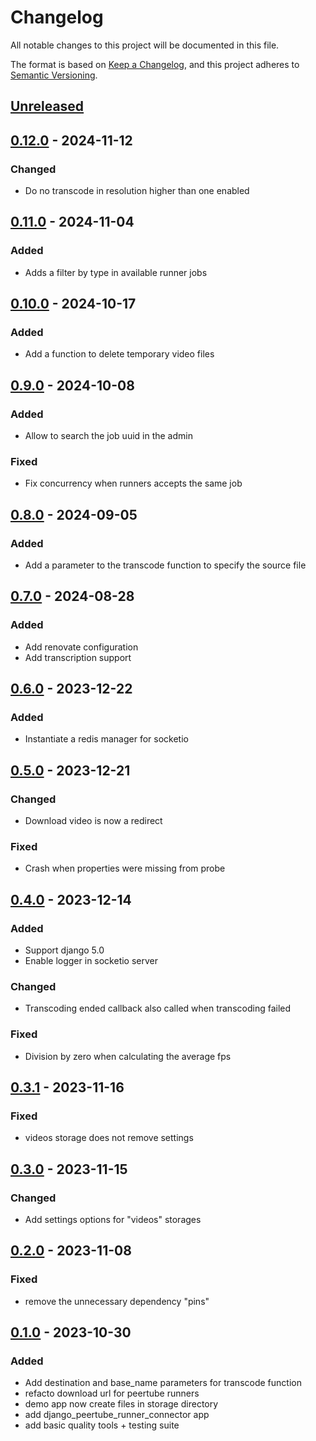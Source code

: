 # Changelog

All notable changes to this project will be documented in this file.

The format is based on
[Keep a Changelog](https://keepachangelog.com/en/1.0.0/),
and this project adheres to
[Semantic Versioning](https://semver.org/spec/v2.0.0.html).

## [Unreleased]

## [0.12.0] - 2024-11-12

### Changed

- Do no transcode in resolution higher than one enabled

## [0.11.0] - 2024-11-04

### Added

- Adds a filter by type in available runner jobs

## [0.10.0] - 2024-10-17

### Added

- Add a function to delete temporary video files

## [0.9.0] - 2024-10-08

### Added

- Allow to search the job uuid in the admin

### Fixed

- Fix concurrency when runners accepts the same job

## [0.8.0] - 2024-09-05

### Added

- Add a parameter to the transcode function to specify the source file

## [0.7.0] - 2024-08-28

### Added

- Add renovate configuration
- Add transcription support

## [0.6.0] - 2023-12-22

### Added

- Instantiate a redis manager for socketio

## [0.5.0] - 2023-12-21

### Changed

- Download video is now a redirect

### Fixed

- Crash when properties were missing from probe

## [0.4.0] - 2023-12-14

### Added

- Support django 5.0
- Enable logger in socketio server

### Changed

- Transcoding ended callback also called when transcoding failed

### Fixed

- Division by zero when calculating the average fps

## [0.3.1] - 2023-11-16

### Fixed

- videos storage does not remove settings

## [0.3.0] - 2023-11-15

### Changed

- Add settings options for "videos" storages

## [0.2.0] - 2023-11-08

### Fixed

- remove the unnecessary dependency "pins"

## [0.1.0] - 2023-10-30

### Added

- Add destination and base_name parameters for transcode function
- refacto download url for peertube runners
- demo app now create files in storage directory
- add django_peertube_runner_connector app
- add basic quality tools + testing suite 

[unreleased]: https://github.com/openfun/django-peertube-runner-connector/compare/v0.12.0...main
[0.12.0]: https://github.com/openfun/django-peertube-runner-connector/compare/v0.11.0...v0.12.0
[0.11.0]: https://github.com/openfun/django-peertube-runner-connector/compare/v0.10.0...v0.11.0
[0.10.0]: https://github.com/openfun/django-peertube-runner-connector/compare/v0.9.0...v0.10.0
[0.9.0]: https://github.com/openfun/django-peertube-runner-connector/compare/v0.8.0...v0.9.0
[0.8.0]: https://github.com/openfun/django-peertube-runner-connector/compare/v0.7.0...v0.8.0
[0.7.0]: https://github.com/openfun/django-peertube-runner-connector/compare/v0.6.0...v0.7.0
[0.6.0]: https://github.com/openfun/django-peertube-runner-connector/compare/v0.5.0...v0.6.0
[0.5.0]: https://github.com/openfun/django-peertube-runner-connector/compare/v0.4.0...v0.5.0
[0.4.0]: https://github.com/openfun/django-peertube-runner-connector/compare/v0.3.1...v0.4.0
[0.3.1]: https://github.com/openfun/django-peertube-runner-connector/compare/v0.3.0...v0.3.1
[0.3.0]: https://github.com/openfun/django-peertube-runner-connector/compare/v0.2.0...v0.3.0
[0.2.0]: https://github.com/openfun/django-peertube-runner-connector/compare/v0.1.0...v0.2.0
[0.1.0]: https://github.com/openfun/django-peertube-runner-connector/compare/9e5f8ab06a66d500614003ac0cbf0bb874304de0...v0.1.0
